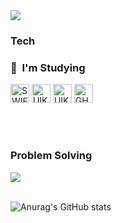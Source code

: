 
<img src="https://capsule-render.vercel.app/api?type=waving&color=auto&height=200&section=header&text=PSG's_Github!&fontSize=90" />

<div align=left><h3>Tech</div>
 
  <h3> 🚀 &nbsp;I'm Studying</h3>
<p align="left">
 <img src="https://img.shields.io/badge/Swift-FA7343?style=for-the-badge&logo=swift&logoColor=white" alt="SWIFT" height="30"/>
 <img src="https://img.shields.io/badge/UIkit-2396F3?style=for-the-badge&logo=c&logoColor=white" alt="UIKit" height="30"/>
   <img src="https://img.shields.io/badge/UIkit-2396F3?style=for-the-badge&logo=c&logoColor=white" alt="UIKit" height="30"/>
 <img src="https://img.shields.io/badge/GitHub-100000?style=for-the-badge&logo=github&logoColor=white" alt="GHTHUB" height="30"/>
</p>

<br>
<br>

<div align=left><h3>Problem Solving</h3>
   <img src="https://github-readme-stats.vercel.app/api/top-langs/?username=ParkSeongGeun&layout=compact"><br><br>


![Anurag's GitHub stats](https://github-readme-stats.vercel.app/api?username=ParkSeongGeun&show_icons=true&theme=radical)
